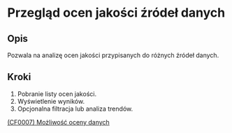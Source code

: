 # Przegląd ocen jakości źródeł danych

## Opis
Pozwala na analizę ocen jakości przypisanych do różnych źródeł danych.

## Kroki
1. Pobranie listy ocen jakości.
2. Wyświetlenie wyników.
3. Opcjonalna filtracja lub analiza trendów.

[(CF0007) Możliwość oceny danych](../../3.wizja.systemu/3.3.cechy.funkcjonalne/cechy.funkcjonalne/CF0007)